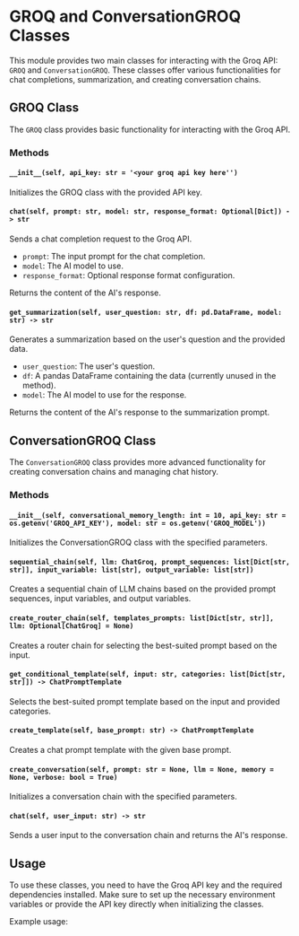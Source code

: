 # GROQ and ConversationGROQ Classes

This module provides two main classes for interacting with the Groq API: `GROQ` and `ConversationGROQ`. These classes offer various functionalities for chat completions, summarization, and creating conversation chains.

## GROQ Class

The `GROQ` class provides basic functionality for interacting with the Groq API.

### Methods

#### `__init__(self, api_key: str = '<your groq api key here'')`

Initializes the GROQ class with the provided API key.

#### `chat(self, prompt: str, model: str, response_format: Optional[Dict]) -> str`

Sends a chat completion request to the Groq API.

- `prompt`: The input prompt for the chat completion.
- `model`: The AI model to use.
- `response_format`: Optional response format configuration.

Returns the content of the AI's response.

#### `get_summarization(self, user_question: str, df: pd.DataFrame, model: str) -> str`

Generates a summarization based on the user's question and the provided data.

- `user_question`: The user's question.
- `df`: A pandas DataFrame containing the data (currently unused in the method).
- `model`: The AI model to use for the response.

Returns the content of the AI's response to the summarization prompt.

## ConversationGROQ Class

The `ConversationGROQ` class provides more advanced functionality for creating conversation chains and managing chat history.

### Methods

#### `__init__(self, conversational_memory_length: int = 10, api_key: str = os.getenv('GROQ_API_KEY'), model: str = os.getenv('GROQ_MODEL'))`

Initializes the ConversationGROQ class with the specified parameters.

#### `sequential_chain(self, llm: ChatGroq, prompt_sequences: list[Dict[str, str]], input_variable: list[str], output_variable: list[str])`

Creates a sequential chain of LLM chains based on the provided prompt sequences, input variables, and output variables.

#### `create_router_chain(self, templates_prompts: list[Dict[str, str]], llm: Optional[ChatGroq] = None)`

Creates a router chain for selecting the best-suited prompt based on the input.

#### `get_conditional_template(self, input: str, categories: list[Dict[str, str]]) -> ChatPromptTemplate`

Selects the best-suited prompt template based on the input and provided categories.

#### `create_template(self, base_prompt: str) -> ChatPromptTemplate`

Creates a chat prompt template with the given base prompt.

#### `create_conversation(self, prompt: str = None, llm = None, memory = None, verbose: bool = True)`

Initializes a conversation chain with the specified parameters.

#### `chat(self, user_input: str) -> str`

Sends a user input to the conversation chain and returns the AI's response.

## Usage

To use these classes, you need to have the Groq API key and the required dependencies installed. Make sure to set up the necessary environment variables or provide the API key directly when initializing the classes.

Example usage:
